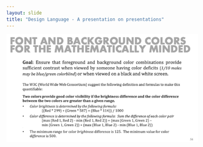 ```yaml
---
layout: slide
title: "Design Language - A presentation on presentations"
---
```


![slide56](/assets/_images/Slide56.png)

